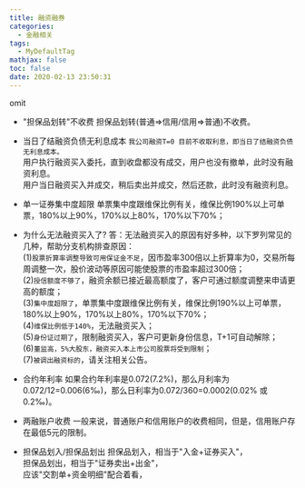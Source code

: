 ```yaml
---
title: 融资融券
categories:
  - 金融相关
tags:
  - MyDefaultTag
mathjax: false
toc: false
date: 2020-02-13 23:50:31
---
```

omit
<!--more-->

* "担保品划转"不收费
担保品划转(普通=>信用/信用=>普通)不收费。  

* 当日了结融资负债无利息成本
`我公司融资T=0 目前不收取利息，即当日了结融资负债无利息成本。`  
用户执行融资买入委托，直到收盘都没有成交，用户也没有撤单，此时没有融资利息。  
用户当日融资买入并成交，稍后卖出并成交，然后还款，此时没有融资利息。  

* 单一证券集中度超限
单票集中度跟维保比例有关，维保比例190%以上可单票，180%以上90%，170%以上80%，170%以下70%；  

* 为什么无法融资买入了?
答：无法融资买入的原因有好多种，以下罗列常见的几种，帮助分支机构排查原因：  
(1)`股票折算率调整导致可用保证金不足`，因市盈率300倍以上折算率为0，交易所每周调整一次，股价波动等原因可能使股票的市盈率超过300倍；  
(2)`授信额度不够了`，融资余额已接近最高额度了，客户可通过额度调整来申请更高的额度；  
(3)`集中度超限了`，单票集中度跟维保比例有关，维保比例190%以上可单票，180%以上90%，170%以上80%，170%以下70%；  
(4)`维保比例低于140%`，无法融资买入；  
(5)`身份证过期了`，限制融资买入，客户可更新身份信息，T+1可自动解除；  
(6)`董监高，5%大股东，融资买入本上市公司股票将受到限制`；  
(7)`被调出融资标的`，请关注相关公告。  

* 合约年利率
如果合约年利率是0.072(7.2%)，那么月利率为0.072/12=0.006(6‰)，那么日利率为0.072/360=0.0002(0.02% 或 0.2‰)。  

* 两融账户收费
一般来说，普通账户和信用账户的收费相同，但是，信用账户存在最低5元的限制。  

* 担保品划入/担保品划出
担保品划入，相当于"入金+证券买入"，  
担保品划出，相当于"证券卖出+出金"，  
应该"交割单+资金明细"配合着看，  
